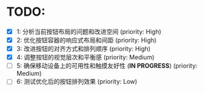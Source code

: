 # TODO:

- [x] 1: 分析当前按钮布局的问题和改进空间 (priority: High)
- [x] 2: 优化按钮容器的响应式布局和间距 (priority: High)
- [x] 3: 改进按钮的对齐方式和排列顺序 (priority: High)
- [x] 4: 调整按钮的视觉层次和平衡感 (priority: Medium)
- [ ] 5: 确保移动设备上的可用性和触摸友好性 (**IN PROGRESS**) (priority: Medium)
- [ ] 6: 测试优化后的按钮排列效果 (priority: Low)
